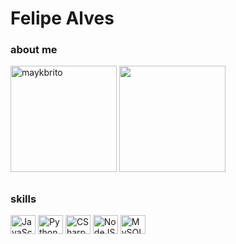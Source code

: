 # Felipe Alves

### about me
<div>
  <img height="170em" src="https://github-readme-stats.vercel.app/api?username=felipealves0957&show_icons=true&theme=radical&hide_border=true" alt="maykbrito"/> 
  <img height="170em" src="https://github-readme-stats.vercel.app/api/top-langs/?username=felipealves0957&layout=compact&langs_count=7&theme=radical&hide_border=true"/>
</div>
  
##

### skills
<div style="display: inline_block">
  <img align="center" alt="JavaScript" height="30" width="40" title="JavaScript" src="https://cdn.jsdelivr.net/gh/devicons/devicon/icons/javascript/javascript-original.svg">
  <img align="center" alt="Python" height="30" width="40" title="Python" src="https://cdn.jsdelivr.net/gh/devicons/devicon/icons/python/python-original.svg">
  <img align="center" alt="CSharp" height="30" width="40" title="CSharp" src="https://cdn.jsdelivr.net/gh/devicons/devicon/icons/csharp/csharp-plain.svg">
  <img align="center" alt="NodeJS" height="30" width="40" title="NodeJS" src="https://cdn.jsdelivr.net/gh/devicons/devicon/icons/nodejs/nodejs-original.svg">
  <img align="center" alt="MySQL" height="30" width="40" title="MySQL" src="https://cdn.jsdelivr.net/gh/devicons/devicon/icons/mysql/mysql-original.svg">
</div>
  
